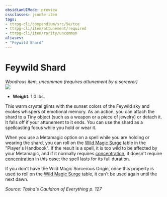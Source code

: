 ```yaml
---
obsidianUIMode: preview
cssclasses: json5e-item
tags:
- ttrpg-cli/compendium/src/5e/tce
- ttrpg-cli/item/attunement/required
- ttrpg-cli/item/rarity/uncommon
aliases: 
- "Feywild Shard"
---
```

# Feywild Shard
*Wondrous item, uncommon (requires attunement by a sorcerer)*  
![](3-Mechanics/CLI/items/img/feywild-shard.webp#right)

- **Weight**: 1.0 lbs.

This warm crystal glints with the sunset colors of the Feywild sky and evokes whispers of emotional memory. As an action, you can attach the shard to a Tiny object (such as a weapon or a piece of jewelry) or detach it. It falls off if your attunement to it ends. You can use the shard as a spellcasting focus while you hold or wear it.

When you use a Metamagic option on a spell while you are holding or wearing the shard, you can roll on the [Wild Magic Surge](3-Mechanics/CLI/tables/wild-magic-surge.md) table in the "Player's Handbook". If the result is a spell, it is too wild to be affected by your Metamagic, and if it normally requires [concentration](3-Mechanics/CLI/rules/conditions.md#Concentration), it doesn't require [concentration](3-Mechanics/CLI/rules/conditions.md#Concentration) in this case; the spell lasts for its full duration.

If you don't have the Wild Magic Sorcerous Origin, once this property is used to roll on the [Wild Magic Surge](3-Mechanics/CLI/tables/wild-magic-surge.md) table, it can't be used again until the next dawn.

*Source: Tasha's Cauldron of Everything p. 127*
